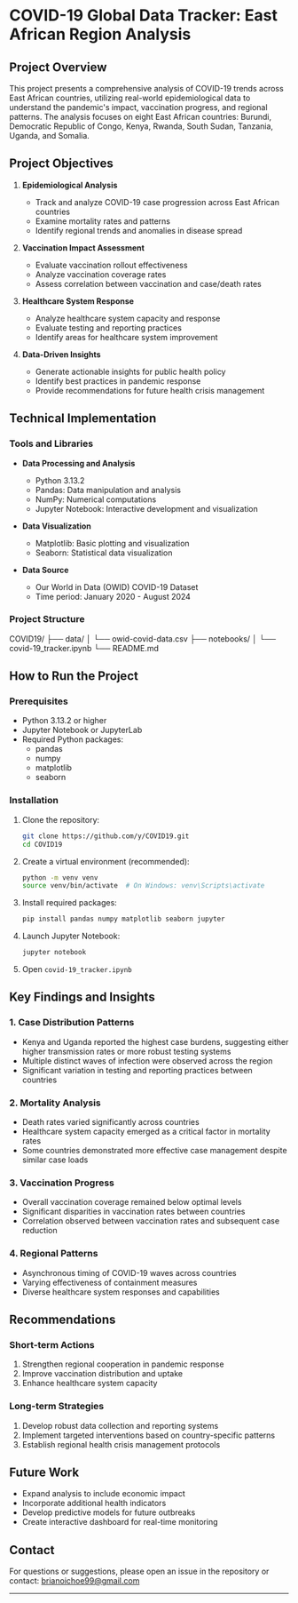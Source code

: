 # COVID-19 Global Data Tracker: East African Region Analysis

## Project Overview

This project presents a comprehensive analysis of COVID-19 trends across East African countries, utilizing real-world epidemiological data to understand the pandemic's impact, vaccination progress, and regional patterns. The analysis focuses on eight East African countries: Burundi, Democratic Republic of Congo, Kenya, Rwanda, South Sudan, Tanzania, Uganda, and Somalia.

## Project Objectives

1. **Epidemiological Analysis**

   - Track and analyze COVID-19 case progression across East African countries
   - Examine mortality rates and patterns
   - Identify regional trends and anomalies in disease spread

2. **Vaccination Impact Assessment**

   - Evaluate vaccination rollout effectiveness
   - Analyze vaccination coverage rates
   - Assess correlation between vaccination and case/death rates

3. **Healthcare System Response**

   - Analyze healthcare system capacity and response
   - Evaluate testing and reporting practices
   - Identify areas for healthcare system improvement

4. **Data-Driven Insights**
   - Generate actionable insights for public health policy
   - Identify best practices in pandemic response
   - Provide recommendations for future health crisis management

## Technical Implementation

### Tools and Libraries

- **Data Processing and Analysis**

  - Python 3.13.2
  - Pandas: Data manipulation and analysis
  - NumPy: Numerical computations
  - Jupyter Notebook: Interactive development and visualization

- **Data Visualization**

  - Matplotlib: Basic plotting and visualization
  - Seaborn: Statistical data visualization

- **Data Source**
  - Our World in Data (OWID) COVID-19 Dataset
  - Time period: January 2020 - August 2024

### Project Structure

COVID19/
├── data/
│ └── owid-covid-data.csv
├── notebooks/
│ └── covid-19_tracker.ipynb
└── README.md

## How to Run the Project

### Prerequisites

- Python 3.13.2 or higher
- Jupyter Notebook or JupyterLab
- Required Python packages:
  - pandas
  - numpy
  - matplotlib
  - seaborn

### Installation

1. Clone the repository:

   ```bash
   git clone https://github.com/y/COVID19.git
   cd COVID19
   ```

2. Create a virtual environment (recommended):

   ```bash
   python -m venv venv
   source venv/bin/activate  # On Windows: venv\Scripts\activate
   ```

3. Install required packages:

   ```bash
   pip install pandas numpy matplotlib seaborn jupyter
   ```

4. Launch Jupyter Notebook:

   ```bash
   jupyter notebook
   ```

5. Open `covid-19_tracker.ipynb`

## Key Findings and Insights

### 1. Case Distribution Patterns

- Kenya and Uganda reported the highest case burdens, suggesting either higher transmission rates or more robust testing systems
- Multiple distinct waves of infection were observed across the region
- Significant variation in testing and reporting practices between countries

### 2. Mortality Analysis

- Death rates varied significantly across countries
- Healthcare system capacity emerged as a critical factor in mortality rates
- Some countries demonstrated more effective case management despite similar case loads

### 3. Vaccination Progress

- Overall vaccination coverage remained below optimal levels
- Significant disparities in vaccination rates between countries
- Correlation observed between vaccination rates and subsequent case reduction

### 4. Regional Patterns

- Asynchronous timing of COVID-19 waves across countries
- Varying effectiveness of containment measures
- Diverse healthcare system responses and capabilities

## Recommendations

### Short-term Actions

1. Strengthen regional cooperation in pandemic response
2. Improve vaccination distribution and uptake
3. Enhance healthcare system capacity

### Long-term Strategies

1. Develop robust data collection and reporting systems
2. Implement targeted interventions based on country-specific patterns
3. Establish regional health crisis management protocols

## Future Work

- Expand analysis to include economic impact
- Incorporate additional health indicators
- Develop predictive models for future outbreaks
- Create interactive dashboard for real-time monitoring

## Contact

For questions or suggestions, please open an issue in the repository or contact: brianoichoe99@gmail.com

---

